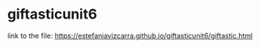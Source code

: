 # giftasticunit6
link to the file: https://estefaniavizcarra.github.io/giftasticunit6/giftastic.html
